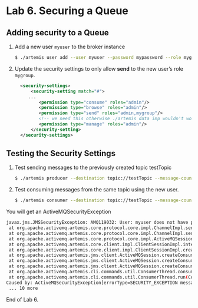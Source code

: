 # Lab 6. Securing a Queue

## Adding security to a Queue

1. Add a new user `myuser` to the broker instance

   ```sh
   $ ./artemis user add --user myuser --password mypassword --role mygroup
   ```

1. Update the security settings to only allow **send** to the new user’s role `mygroup`.

   ```XML
     <security-settings>
         <security-setting match="#">
        ...
            <permission type="consume" roles="admin"/>
            <permission type="browse" roles="admin"/>
            <permission type="send" roles="admin,mygroup"/>
            <!-- we need this otherwise ./artemis data imp wouldn't work -->
            <permission type="manage" roles="admin"/>
         </security-setting>
     </security-settings>
   ```

## Testing the Security Settings

1. Test sending messages to the previously created topic testTopic

   ```sh
   $ ./artemis producer --destination topic://testTopic --message-count 10 --user myuser --password mypassword
   ```

1. Test consuming messages from the same topic using the new user.

   ```sh
   $ ./artemis consumer --destination topic://testTopic --message-count 10 --user myuser --password mypassword
   ```

You will get an ActiveMQSecurityException

   ```sh
   javax.jms.JMSSecurityException: AMQ119032: User: myuser does not have permission='CREATE_NON_DURABLE_QUEUE' on address testTopic
    at org.apache.activemq.artemis.core.protocol.core.impl.ChannelImpl.sendBlocking(ChannelImpl.java:409)
    at org.apache.activemq.artemis.core.protocol.core.impl.ChannelImpl.sendBlocking(ChannelImpl.java:320)
    at org.apache.activemq.artemis.core.protocol.core.impl.ActiveMQSessionContext.createQueue(ActiveMQSessionContext.java:634)
    at org.apache.activemq.artemis.core.client.impl.ClientSessionImpl.internalCreateQueue(ClientSessionImpl.java:1836)
    at org.apache.activemq.artemis.core.client.impl.ClientSessionImpl.createTemporaryQueue(ClientSessionImpl.java:429)
    at org.apache.activemq.artemis.jms.client.ActiveMQSession.createConsumer(ActiveMQSession.java:690)
    at org.apache.activemq.artemis.jms.client.ActiveMQSession.createConsumer(ActiveMQSession.java:359)
    at org.apache.activemq.artemis.jms.client.ActiveMQSession.createConsumer(ActiveMQSession.java:331)
    at org.apache.activemq.artemis.cli.commands.util.ConsumerThread.consume(ConsumerThread.java:146)
    at org.apache.activemq.artemis.cli.commands.util.ConsumerThread.run(ConsumerThread.java:64)
   Caused by: ActiveMQSecurityException[errorType=SECURITY_EXCEPTION message=AMQ119032: User: myuser does not have permission='CREATE_NON_DURABLE_QUEUE' on address testTopic]
    ... 10 more
   ```

End of Lab 6.
